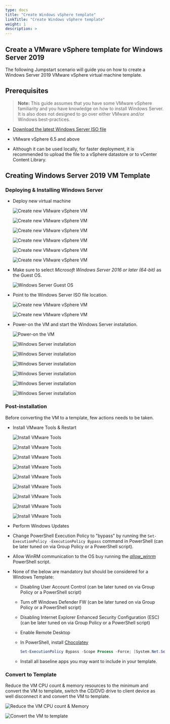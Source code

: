 ```yaml
---
type: docs
title: "Create Windows vSphere template"
linkTitle: "Create Windows vSphere template"
weight: 1
description: >
---
```


## Create a VMware vSphere template for Windows Server 2019

The following Jumpstart scenario will guide you on how to create a Windows Server 2019 VMware vSphere virtual machine template.

## Prerequisites

> **Note:** This guide assumes that you have some VMware vSphere familiarity and you have knowledge on how to install Windows Server. It is also does not designed to go over either VMware and/or Windows best-practices.

- [Download the latest Windows Server ISO file](https://www.microsoft.com/windows-server/trial)

- VMware vSphere 6.5 and above

- Although it can be used locally, for faster deployment, it is recommended to upload the file to a vSphere datastore or to vCenter Content Library.

## Creating Windows Server 2019 VM Template

### Deploying & Installing Windows Server

- Deploy new virtual machine

    ![Create new VMware vSphere VM](./01.png)

    ![Create new VMware vSphere VM](./02.png)

    ![Create new VMware vSphere VM](./03.png)

    ![Create new VMware vSphere VM](./04.png)

    ![Create new VMware vSphere VM](./05.png)

    ![Create new VMware vSphere VM](./06.png)

- Make sure to select _Microsoft Windows Server 2016 or later (64-bit)_ as the Guest OS.

    ![Windows Server Guest OS](./07.png)

- Point to the Windows Server ISO file location.

    ![Create new VMware vSphere VM](./08.png)

    ![Create new VMware vSphere VM](./09.png)

- Power-on the VM and start the Windows Server installation.

    ![Power-on the VM](./10.png)

    ![Windows Server installation](./11.png)

    ![Windows Server installation](./12.png)

    ![Windows Server installation](./13.png)

    ![Windows Server installation](./14.png)

    ![Windows Server installation](./15.png)

    ![Windows Server installation](./16.png)

### Post-installation

Before converting the VM to a template, few actions needs to be taken.

- Install VMware Tools & Restart

    ![Install VMware Tools](./17.png)

    ![Install VMware Tools](./18.png)

    ![Install VMware Tools](./19.png)

    ![Install VMware Tools](./20.png)

    ![Install VMware Tools](./21.png)

    ![Install VMware Tools](./22.png)

    ![Install VMware Tools](./23.png)

    ![Install VMware Tools](./24.png)

    ![Install VMware Tools](./25.png)

- Perform Windows Updates

- Change PowerShell Execution Policy to "bypass" by running the ```Set-ExecutionPolicy -ExecutionPolicy Bypass``` command in PowerShell (can be later tuned on via Group Policy or a PowerShell script).

- Allow WinRM communication to the OS buy running the [_allow_winrm_](https://github.com/microsoft/azure_arc/blob/main/azure_arc_servers_jumpstart/vmware/winsrv/terraform/scripts/allow_winrm.ps1) PowerShell script.

- None of the below are mandatory but should be considered for a Windows Template:

  - Disabling User Account Control (can be later tuned on via Group Policy or a PowerShell script)
  - Turn off Windows Defender FW (can be later tuned on via Group Policy or a PowerShell script)
  - Disabling Internet Explorer Enhanced Security Configuration (ESC) (can be later tuned on via Group Policy or a PowerShell script)
  - Enable Remote Desktop
  - In PowerShell, install [Chocolatey ](https://chocolatey.org/install)

    ```powershell
    Set-ExecutionPolicy Bypass -Scope Process -Force; [System.Net.ServicePointManager]::SecurityProtocol = [System.Net.ServicePointManager]::SecurityProtocol -bor 3072; iex ((New-Object System.Net.WebClient).DownloadString('https://chocolatey.org/install.ps1'))
    ```

  - Install all baseline apps you may want to include in your template.

### Convert to Template

Reduce the VM CPU count & memory resources to the minimum and convert the VM to template, switch the CD/DVD drive to client device as well disconnect it and convert the VM to template.

![Reduce the VM CPU count & Memory](./26.png)

![Convert the VM to template](./27.png)
